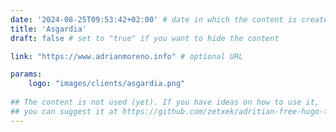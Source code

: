 ```yaml
---
date: '2024-08-25T09:53:42+02:00' # date in which the content is created - defaults to "today"
title: 'Asgardia'
draft: false # set to "true" if you want to hide the content 

link: "https://www.adrianmoreno.info" # optional URL

params:
    logo: "images/clients/asgardia.png"
        
## The content is not used (yet). If you have ideas on how to use it, 
## you can suggest it at https://github.com/zetxek/adritian-free-hugo-theme/discussions 
---
```

